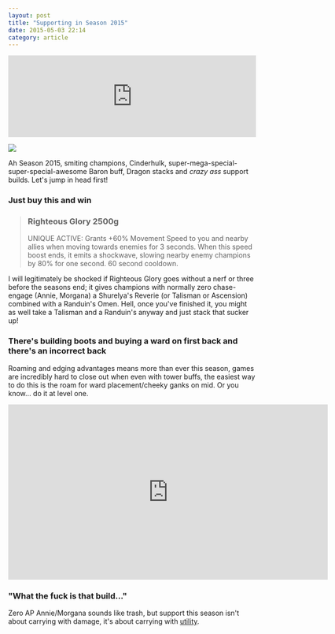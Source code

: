 ```yaml
---
layout: post
title: "Supporting in Season 2015"
date: 2015-05-03 22:14
category: article
---
```


<iframe width="100%" height="166" scrolling="no" frameborder="no" src="https://w.soundcloud.com/player/?url=https%3A//api.soundcloud.com/tracks/59824094&amp;color=ff5500&amp;auto_play=false&amp;hide_related=false&amp;show_comments=true&amp;show_user=true&amp;show_reposts=false"></iframe>

![](http://i.imgur.com/CNX5hZN.png)

Ah Season 2015, smiting champions, Cinderhulk, super-mega-special-super-special-awesome Baron buff, Dragon stacks and *crazy ass* support builds. Let's jump in head first!

### Just buy this and win

> ### Righteous Glory 2500g
> UNIQUE ACTIVE: Grants +60% Movement Speed to you and nearby allies when moving towards enemies for 3 seconds. When this speed boost ends, it emits a shockwave, slowing nearby enemy champions by 80% for one second. 60 second cooldown.

I will legitimately be shocked if Righteous Glory goes without a nerf or three before the seasons end; it gives champions with normally zero chase-engage (Annie, Morgana) a Shurelya's Reverie (or Talisman or Ascension) combined with a Randuin's Omen. Hell, once you've finished it, you might as well take a Talisman and a Randuin's anyway and just stack that sucker up!

### There's building boots and buying a ward on first back and there's an incorrect back

Roaming and edging advantages means more than ever this season, games are incredibly hard to close out when even with tower buffs, the easiest way to do this is the roam for ward placement/cheeky ganks on mid. Or you know... do it at level one.

<iframe width="650" height="356" src="https://www.youtube.com/embed/jarSwNKBhfA" frameborder="0" allowfullscreen></iframe>

### "What the fuck is that build..."

Zero AP Annie/Morgana sounds like trash, but support this season isn't about carrying with damage, it's about carrying with [utility](http://matchhistory.euw.leagueoflegends.com/en/#match-details/EUW1/2092496922/36795625?tab=stats).